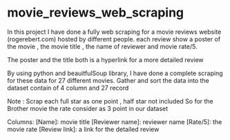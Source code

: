 # movie_reviews_web_scraping

 In this project I have done a fully web scraping for a movie reviews website (rogerebert.com) hosted by different people.
 each review show a poster of the movie , the movie title , the name of reviewer and movie rate/5. 

The poster and the title both is a hyperlink for a more detailed review 

By using python and beauitfulSoup library, I have done a complete scraping for these data for 27 different movies.
Gather and sort the data into the dataset contain of 4 column and 27 record 

Note : Scrap each full star as one point , half star not included 
So for the Brother movie the rate consider as 3 point in our dataset 



Columns:
[Name]: movie title 
[Reviewer name]: reviewer name 
[Rate/5]: the movie rate 
[Review link]: a link for the detailed review 
  


 





